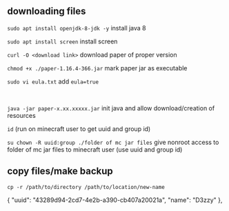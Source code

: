 ## downloading files
`sudo apt install openjdk-8-jdk -y` install java 8

`sudo apt install screen` install screen

`curl -O <download link>` download paper of proper version

`chmod +x ./paper-1.16.4-366.jar` mark paper jar as executable

`sudo vi eula.txt` add `eula=true`

 
<br/>

`java -jar paper-x.xx.xxxxx.jar` init java and allow download/creation of resources

`id` (run on minecraft user to get uuid and group id)

`su chown -R uuid:group ./folder of mc jar files` give nonroot access to folder of mc jar files to minecraft user (use uuid and group id)

## copy files/make backup
`cp -r /path/to/directory /path/to/location/new-name`


{
    "uuid": "43289d94-2cd7-4e2b-a390-cb407a20021a",
    "name": "D3zzy"
  },